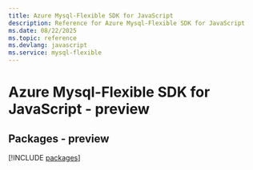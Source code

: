 ```yaml
---
title: Azure Mysql-Flexible SDK for JavaScript
description: Reference for Azure Mysql-Flexible SDK for JavaScript
ms.date: 08/22/2025
ms.topic: reference
ms.devlang: javascript
ms.service: mysql-flexible
---
```

# Azure Mysql-Flexible SDK for JavaScript - preview
## Packages - preview
[!INCLUDE [packages](mysql-flexible-index.md)]